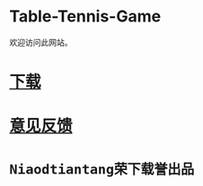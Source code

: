 # Table-Tennis-Game
 欢迎访问此网站。

# <div><a href="http://niaodtiantang.github.io/TableTennisGame/下载">下载</a></div>

# <div><a href="http://niaodtiantang.github.io/意见反馈">意见反馈</a></div>


  
  
# ```Niaodtiantang荣下载誉出品```
